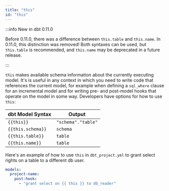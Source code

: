 ```yaml
---
title: "this"
id: "this"
---
```



:::info New in dbt 0.11.0

Before 0.11.0, there was a difference between `this.table` and `this.name`. In 0.11.0, this distinction was removed! Both syntaxes can be used, but `this.table` is recommended, and `this.name` may be deprecated in a future release.

:::

`this` makes available schema information about the currently executing model. It's is useful in any context in which you need to write code that references the current model, for example when defining a `sql_where` clause for an incremental model and for writing pre- and post-model hooks that operate on the model in some way. Developers have options for how to use `this`:

| dbt Model Syntax | Output |
| ---------------- | ------ |
| `{{this}}` | `"schema"."table"` |
| `{{this.schema}}` | `schema` |
| `{{this.table}}` | `table` |
| `{{this.name}}` | `table` |

Here's an example of how to use `this` in `dbt_project.yml` to grant select rights on a table to a different db user.

<File name='dbt_project.yml'>

```yaml
models:
  project-name:
    post-hook:
      - "grant select on {{ this }} to db_reader"
```

</File>
